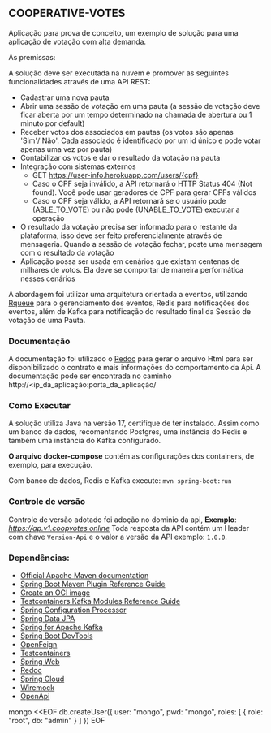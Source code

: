 ## COOPERATIVE-VOTES

Aplicação para prova de conceito, um exemplo de solução para uma aplicação de votação com alta
demanda.

As premissas:

A solução deve ser executada na nuvem e promover as seguintes funcionalidades através de uma API REST:

* Cadastrar uma nova pauta
* Abrir uma sessão de votação em uma pauta (a sessão de votação deve ficar aberta por um tempo determinado na chamada de abertura ou 1 minuto por default)
* Receber votos dos associados em pautas (os votos são apenas 'Sim'/'Não'. Cada associado é identificado por um id único e pode votar apenas uma vez por pauta)
* Contabilizar os votos e dar o resultado da votação na pauta
* Integração com sistemas externos
    * GET https://user-info.herokuapp.com/users/{cpf}
    * Caso o CPF seja inválido, a API retornará o HTTP Status 404 (Not found). Você pode usar geradores de CPF para gerar CPFs válidos
    * Caso o CPF seja válido, a API retornará se o usuário pode (ABLE_TO_VOTE) ou não pode (UNABLE_TO_VOTE) executar a operação
* O resultado da votação precisa ser informado para o restante da plataforma, isso deve ser feito preferencialmente através de mensageria. Quando a sessão de votação fechar, poste uma mensagem com o resultado da votação
* Aplicação possa ser usada em cenários que existam centenas de milhares de votos. Ela deve se comportar de maneira performática nesses cenários

A abordagem foi utilizar uma arquitetura orientada a eventos, utilizando [Rqueue](https://github.com/sonus21/rqueue)
para o gerenciamento dos eventos, Redis para notificações dos eventos, além de Kafka para notificação do resultado
final da Sessão de votação de uma Pauta.

### Documentação
A documentação foi utilizado o [Redoc](https://github.com/Redocly/redoc) para gerar o arquivo Html para
ser disponibilizado o contrato e mais informações do comportamento da Api.
A documentação pode ser encontrada no caminho http://<ip_da_aplicação:porta_da_aplicação/

### Como Executar

A solução utiliza Java na versão 17, certifique de ter instalado. Assim como um banco de dados, recomentando
Postgres, uma instância do Redis e também uma instância do Kafka configurado.

__O arquivo docker-compose__ contém as configurações dos containers, de exemplo, para execução.

Com banco de dados, Redis e Kafka execute: ``mvn spring-boot:run``

### Controle de versão
Controle de versão adotado foi adoção no dominio da api, **Exemplo**: _https://ap.v1.coopvotes.online_
Toda resposta da API contém um Header com chave `Version-Api`  e o valor a versão da API exemplo: `1.0.0`.

### Dependências:

* [Official Apache Maven documentation](https://maven.apache.org/guides/index.html)
* [Spring Boot Maven Plugin Reference Guide](https://docs.spring.io/spring-boot/docs/2.5.6/maven-plugin/reference/html/)
* [Create an OCI image](https://docs.spring.io/spring-boot/docs/2.5.6/maven-plugin/reference/html/#build-image)
* [Testcontainers Kafka Modules Reference Guide](https://www.testcontainers.org/modules/kafka/)
* [Spring Configuration Processor](https://docs.spring.io/spring-boot/docs/2.5.6/reference/htmlsingle/#configuration-metadata-annotation-processor)
* [Spring Data JPA](https://docs.spring.io/spring-boot/docs/2.5.6/reference/htmlsingle/#boot-features-jpa-and-spring-data)
* [Spring for Apache Kafka](https://docs.spring.io/spring-boot/docs/2.5.6/reference/htmlsingle/#boot-features-kafka)
* [Spring Boot DevTools](https://docs.spring.io/spring-boot/docs/2.5.6/reference/htmlsingle/#using-boot-devtools)
* [OpenFeign](https://docs.spring.io/spring-cloud-openfeign/docs/current/reference/html/)
* [Testcontainers](https://www.testcontainers.org/)
* [Spring Web](https://docs.spring.io/spring-boot/docs/2.5.6/reference/htmlsingle/#boot-features-developing-web-applications)
* [Redoc](https://github.com/Redocly/redoc)
* [Spring Cloud](https://spring.io/projects/spring-cloud)
* [Wiremock](http://wiremock.org/)
* [OpenApi](https://www.openapis.org/)

mongo <<EOF
db.createUser({ user: "mongo", pwd: "mongo", roles: [ { role: "root", db: "admin" } ] })
EOF